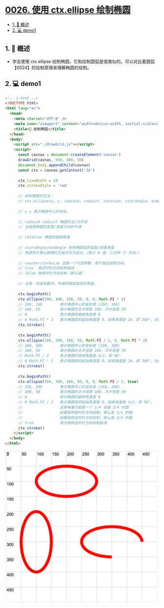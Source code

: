 # [0026. 使用 ctx.ellipse 绘制椭圆](https://github.com/Tdahuyou/TNotes.canvas/tree/main/notes/0026.%20%E4%BD%BF%E7%94%A8%20ctx.ellipse%20%E7%BB%98%E5%88%B6%E6%A4%AD%E5%9C%86)

<!-- region:toc -->

- [1. 📝 概述](#1--概述)
- [2. 💻 demo1](#2--demo1)

<!-- endregion:toc -->

## 1. 📝 概述

- 学会使用 ctx.ellipse 绘制椭圆，它和绘制圆弧是很类似的。可以对比着圆弧【0024】的绘制原理来理解椭圆的绘制。

## 2. 💻 demo1

```html
<!-- 1.html -->
<!DOCTYPE html>
<html lang="en">
  <head>
    <meta charset="UTF-8" />
    <meta name="viewport" content="width=device-width, initial-scale=1.0" />
    <title>📝 绘制椭圆</title>
  </head>
  <body>
    <script src="./drawGrid.js"></script>
    <script>
      const cavnas = document.createElement('canvas')
      drawGrid(cavnas, 500, 500, 50)
      document.body.appendChild(cavnas)
      const ctx = cavnas.getContext('2d')

      ctx.lineWidth = 10
      ctx.strokeStyle = 'red'

      // 绘制椭圆的方法：
      // ctx.ellipse(x, y, radiusX, radiusY, rotation, startAngle, endAngle, counterclockwise)

      // x y 表示椭圆中心的坐标。

      // radiusX radiusY 椭圆的主/次半径
      // 也就是椭圆的宽度/高度方向的半径

      // rotation 椭圆的旋转角度

      // startAngle/endAngle 绘制椭圆弧的起始/结束角度
      // 角度的计算以椭圆的主轴方向为起点。（默认 0 度，三点钟 🕒 方向。）

      // counterclockwise 这是一个可选参数，用于指定绘制方向。
      // true  按逆时针方向绘制弧线
      // false 按顺时针方向绘制（默认值）

      // 注意：传递参数时，传递的是弧度而非角度。

      ctx.beginPath()
      ctx.ellipse(200, 100, 100, 50, 0, 0, Math.PI * 2)
      // 200, 100        表示椭圆中心的坐标是 (200, 100)
      // 100, 50         表示椭圆的主半径是 100，次半径是 50
      // 0               表示椭圆的旋转角度是 0
      // 0 Math.PI * 2   表示椭圆弧的起始角度是 0，结束角度是 2π，即 360°。也就是一个完整的圆。
      ctx.stroke()

      ctx.beginPath()
      ctx.ellipse(100, 300, 100, 50, Math.PI / 2, 0, Math.PI * 2)
      // 100, 300        表示椭圆中心的坐标是 (100, 300)
      // 100, 50         表示椭圆的主半径是 100，次半径是 50
      // Math.PI / 2     表示椭圆的旋转角度是 π/2，即 90°
      // 0 Math.PI * 2   表示椭圆弧的起始角度是 0，结束角度是 2π，即 360°。也就是一个完整的圆。
      ctx.stroke()

      ctx.beginPath()
      ctx.ellipse(350, 300, 100, 50, 0, 0, Math.PI / 2, true)
      // 350, 300        表示椭圆中心的坐标是 (350, 300)
      // 100, 50         表示椭圆的主半径是 100，次半径是 50
      // 0               表示椭圆的旋转角度是 0
      // 0 Math.PI / 2   表示椭圆弧的起始角度是 0，结束角度是 π/2，即 90°。
      //                 这意味着可能是一个 1/4 或者 3/4 的圆
      //                 如果按照顺时针方向绘制，那么是 1/4 的圆
      //                 如果按照逆时针方向绘制，那么是 3/4 的圆
      // true            表示按照逆时针方向绘制弧线
      ctx.stroke()
    </script>
  </body>
</html>
```

![](assets/2024-10-04-10-57-32.png)
